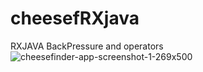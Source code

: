 # cheesefRXjava
RXJAVA BackPressure and operators
![cheesefinder-app-screenshot-1-269x500](https://user-images.githubusercontent.com/62395780/157494853-4073db83-cca8-4ede-b58e-49f39f37cae8.png)
